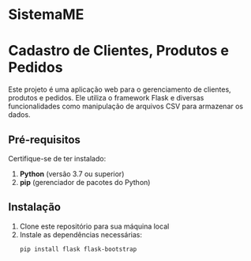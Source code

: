 # SistemaME
# Cadastro de Clientes, Produtos e Pedidos

Este projeto é uma aplicação web para o gerenciamento de clientes, produtos e pedidos. Ele utiliza o framework Flask e diversas funcionalidades como manipulação de arquivos CSV para armazenar os dados.

## Pré-requisitos

Certifique-se de ter instalado:

1. **Python** (versão 3.7 ou superior)
2. **pip** (gerenciador de pacotes do Python)

## Instalação

1. Clone este repositório para sua máquina local
2. Instale as dependências necessárias:
   ```bash
   pip install flask flask-bootstrap



